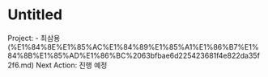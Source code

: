# Untitled

Project: - 최삼용 (%E1%84%8E%E1%85%AC%E1%84%89%E1%85%A1%E1%86%B7%E1%84%8B%E1%85%AD%E1%86%BC%2063bfbae6d225423681f4e822da35f2f6.md) 
Next Action: 진행 예정